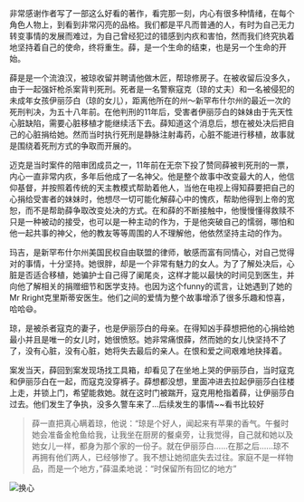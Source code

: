 非常感谢作者写了一部这么好看的著作，看完那一刻，内心有很多种情绪，在每个角色人物上，到看到非常闪亮的品格。我们都是平凡而普通的人，有时为自己无力转变事情的发展而难过，为自己曾经犯过的错感到内疚和害怕，然而我们终究执着地坚持着自己的使命，终将重生。薛，是一个生命的结束，也是另一个生命的开始。

薛是是一个流浪汉，被琼收留并聘请他做木匠，帮琼修房子。在被收留后没多久，由于一起强奸枪杀案背判死刑。死者是一名警察寇克（琼的丈夫）和一名被侵犯的未成年女孩伊丽莎白（琼的女儿），距离他所在的州～新罕布什尔州的最近一次的死刑判决，为五十八年前。在他判刑的11年后，受害者伊丽莎白的妹妹由于先天性心脏缺陷，需要心脏移植才能继续活下去。薛知道这个消息后，想在被处决后把自己的心脏捐给她。然而当时执行死刑是静脉注射毒药，心脏不能进行移植，故事就是围绕着死刑方式的争取而开展的。

迈克是当时案件的陪审团成员之一，11年前在无奈下投了赞同薛被判死刑的一票，内心一直非常内疚，多年后他成了一名神父。他是整个故事中改变最大的人，他信仰基督，并按照着传统的天主教模式帮助着他人，当他在电视上得知薛要把自己的心捐给受害者的妹妹时，他想尽一切可能化解薛心中的愧疚，帮助他得到上帝的宽恕，而不是帮助薛争取改变处决的方式。在和薛的不断接触中，他慢慢懂得救赎不只是一种被动的接受，也可以是一种主动的作为，于是他突破自己的懦弱，哪怕和他一起共事的神父，他的教友等等周围的人不理解他，他依然坚持主动的作为。

玛吉，是新罕布什尔州美国民权自由联盟的律师，敏感而富有同情心，对自己觉得对的事情，十分坚持。她很胖，却是一个非常有魅力的女人。为了了解处决后，心脏是否适合移植，她骗护士自己得了阑尾炎，这样才能以最快的时间见到医生，并向他了解相关的捐赠细节和医学支持。也因为这个funny的谎言，让她遇到了她的Mr Rright克里斯蒂安医生。他们之间的爱情为整个故事增添了很多乐趣和惊喜，哈哈😄。

琼，是被杀者寇克的妻子，也是伊丽莎白的母亲。在得知凶手薛想把他的心捐给她最小并且是唯一的女儿时，她很愤怒。她非常痛恨薛，然而她的女儿快坚持不了了，没有心脏，没有心脏，她将失去最后的亲人。在恨和爱之间艰难地抉择着。

案发当天，薛回到案发现场找工具箱，却看见了在坐地上哭的伊丽莎白，当时寇克和伊丽莎白在一起，而寇克没穿裤子。薛想都没想，里面冲进去拉起伊丽莎白往楼上走，并锁上门，希望能救她。就在这时门被踹开，寇克用枪指着薛，让伊丽莎白过去。他们发生了争执，没多久警车来了...后续发生的事情~~看书比较好

>薛一直把真心瞒着琼，他说：“琼是个好人，闻起来有苹果的香气。午餐时她会准备金枪鱼给我，让我坐在厨房的餐桌旁，让我觉得，自己就和她以及她女儿一样，都身为那个家的一份子。就在伊丽莎白......在那之后......琼不再拥有他们两人，已经够惨了。我不想让她彻底失去过往。家庭不是一样物品，而是一个地方，”薛温柔地说：“时保留所有回忆的地方”

![换心](https://img1.doubanio.com/lpic/s28337888.jpg)






